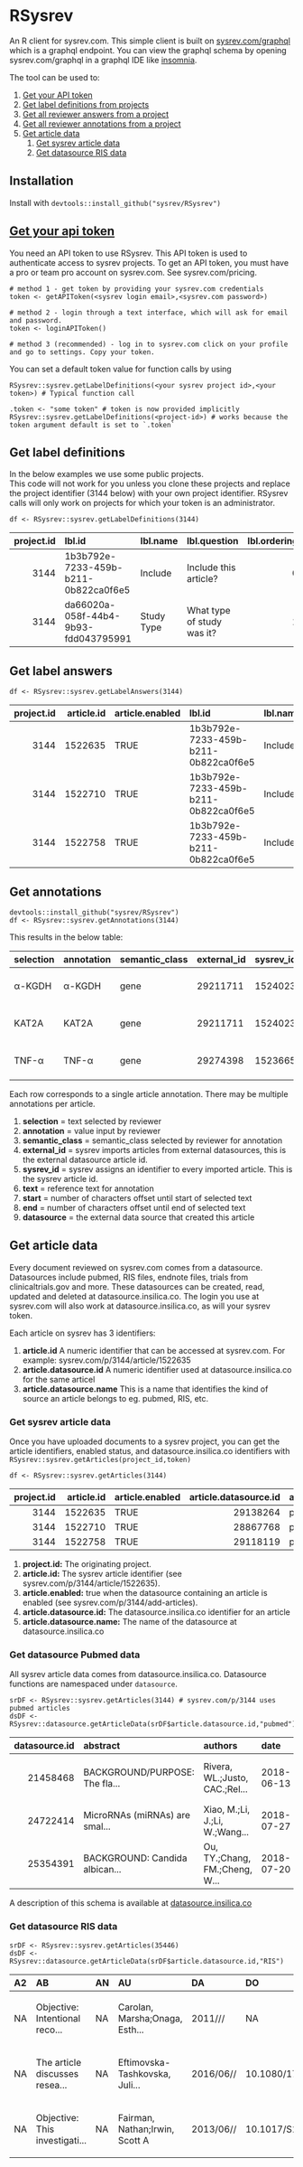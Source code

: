 # RSysrev
An R client for sysrev.com.  This simple client is built on [sysrev.com/graphql](https://sysrev.com/graphql) which is a graphql endpoint.  You can view the graphql schema by opening sysrev.com/graphql in a graphql IDE like [insomnia](https://insomnia.rest/graphql/).

The tool can be used to:
1. [Get your API token](#get-your-api-token)
2. [Get label definitions from projects](#get-label-definitions)
3. [Get all reviewer answers from a project](#get-label-answers)
4. [Get all reviewer annotations from a project](#get-annotations)
5. [Get article data](#get-article-data)
	1. [Get sysrev article data](#get-sysrev-article-data)
	2. [Get datasource RIS data](#get-datasource-RIS-data)

## Installation
Install with `devtools::install_github("sysrev/RSysrev")`

## <a href="#get-your-api-token">Get your api token</a>
You need an API token to use RSysrev.  This API token is used to authenticate access to sysrev projects.
To get an API token, you must have a pro or team pro account on sysrev.com.  See sysrev.com/pricing.

```
# method 1 - get token by providing your sysrev.com credentials
token <- getAPIToken(<sysrev login email>,<sysrev.com password>)

# method 2 - login through a text interface, which will ask for email and password.
token <- loginAPIToken() 

# method 3 (recommended) - log in to sysrev.com click on your profile and go to settings. Copy your token.
```

You can set a default token value for function calls by using
```
RSysrev::sysrev.getLabelDefinitions(<your sysrev project id>,<your token>) # Typical function call

.token <- "some token" # token is now provided implicitly
RSysrev::sysrev.getLabelDefinitions(<project-id>) # works because the token argument default is set to `.token`
```

## Get label definitions
In the below examples we use some public projects.  
This code will not work for you unless you clone these projects and replace the 
project identifier (3144 below) with your own project identifier. 
RSysrev calls will only work on projects for which your token is an administrator. 

```
df <- RSysrev::sysrev.getLabelDefinitions(3144)
```
| project.id|lbl.id                               |lbl.name   |lbl.question               | lbl.ordering|lbl.required |lbl.type    |lbl.consensus |lbl.enabled |
|----------:|:------------------------------------|:----------|:--------------------------|------------:|:------------|:-----------|:-------------|:-----------|
|       3144|1b3b792e-7233-459b-b211-0b822ca0f6e5 |Include    |Include this article?      |            0|TRUE         |boolean     |TRUE          |TRUE        |
|       3144|da66020a-058f-44b4-9b93-fdd043795991 |Study Type |What type of study was it? |            1|TRUE         |categorical |FALSE         |TRUE        |

## Get label answers
```
df <- RSysrev::sysrev.getLabelAnswers(3144)
```
| project.id| article.id|article.enabled |lbl.id                               |lbl.name |lbl.question          |lbl.type |answer.created      |answer.updated      |answer.resolve |answer.confirmed    |answer.consensus | reviewer.id|reviewer.name |answer |
|----------:|----------:|:---------------|:------------------------------------|:--------|:---------------------|:--------|:-------------------|:-------------------|:--------------|:-------------------|:----------------|-----------:|:-------------|:------|
|       3144|    1522635|TRUE            |1b3b792e-7233-459b-b211-0b822ca0f6e5 |Include  |Include this article? |boolean  |2018-08-17 22:31:30 |2018-08-17 22:31:30 |NA             |2018-08-17 22:31:30 |TRUE             |         120|corey.gray    |false  |
|       3144|    1522710|TRUE            |1b3b792e-7233-459b-b211-0b822ca0f6e5 |Include  |Include this article? |boolean  |2018-09-04 23:52:53 |2018-09-04 23:52:53 |NA             |2018-09-04 23:52:53 |TRUE             |         184|andy.kelsall  |false  |
|       3144|    1522758|TRUE            |1b3b792e-7233-459b-b211-0b822ca0f6e5 |Include  |Include this article? |boolean  |2018-08-29 22:35:06 |2018-08-29 22:35:06 |NA             |2018-08-29 22:35:06 |TRUE             |         174|zekeg3        |true   |

## Get annotations

```{r}
devtools::install_github("sysrev/RSysrev")
df <- RSysrev::sysrev.getAnnotations(3144)
```

This results in the below table:

| selection | annotation | semantic_class | external_id | sysrev_id | text                              | start | end | datasource |
|-----------|------------|----------------|-------------|-----------|-----------------------------------|-------|-----|------------|
| α-KGDH    | α-KGDH     | gene           | 29211711    | 1524023   | Histone modifications, such as... | 280   | 286 | pubmed     |
| KAT2A     | KAT2A      | gene           | 29211711    | 1524023   | Histone modifications, such as... | 280   | 286 | pubmed     |
| TNF-α     | TNF-α      | gene           | 29274398    | 1523665   | OBJECTIVES: Several articles...   | 407   | 411 | pubmed     |

Each row corresponds to a single article annotation.  There may be multiple annotations per article.  

1. **selection**  = text selected by reviewer
2. **annotation** = value input by reviewer
3. **semantic_class** = semantic_class selected by reviewer for annotation
4. **external_id**    = sysrev imports articles from external datasources, this is the external datasource article id.  
5. **sysrev_id**      = sysrev assigns an identifier to every imported article. This is the sysrev article id.
6. **text**           = reference text for annotation
7. **start**          = number of characters offset until start of selected text
8. **end**            = number of characters offset until end of selected text
9. **datasource**     = the external data source that created this article 

## Get article data
Every document reviewed on sysrev.com comes from a datasource.
Datasources include pubmed, RIS files, endnote files, trials from clinicaltrials.gov and more. 
These datasources can be created, read, updated and deleted at datasource.insilica.co. 
The login you use at sysrev.com will also work at datasource.insilica.co, as will your sysrev token. 

Each article on sysrev has 3 identifiers:
1. **article.id** A numeric identifier that can be accessed at sysrev.com. For example: sysrev.com/p/3144/article/1522635
2. **article.datasource.id** A numeric identifier used at datasource.insilica.co for the same articel
3. **article.datasource.name** This is a name that identifies the kind of source an article belongs to eg. pubmed, RIS, etc.


### Get sysrev article data
Once you have uploaded documents to a sysrev project, you can get the article identifiers, enabled status, and datasource.insilica.co identifiers with `RSysrev::sysrev.getArticles(project_id,token)`

```{r}
df <- RSysrev::sysrev.getArticles(3144)
```

| project.id| article.id|article.enabled | article.datasource.id|article.datasource.name |
|----------:|----------:|:---------------|---------------------:|:-----------------------|
|       3144|    1522635|TRUE            |              29138264|pubmed                  |
|       3144|    1522710|TRUE            |              28867768|pubmed                  |
|       3144|    1522758|TRUE            |              29118119|pubmed                  |

1. **project.id:** The originating project.
2. **article.id:** The sysrev article identifier (see sysrev.com/p/3144/article/1522635).
3. **article.enabled:** true when the datasource containing an article is enabled (see sysrev.com/p/3144/add-articles).
4. **article.datasource.id:** The datasource.insilica.co identifier for an article
5. **article.datasource.name:** The name of the datasource at datasource.insilica.co 

### Get datasource Pubmed data
All sysrev article data comes from datasource.insilica.co. Datasource functions are namespaced under `datasource`. 

```{r}
srDF <- RSysrev::sysrev.getArticles(3144) # sysrev.com/p/3144 uses pubmed articles
dsDF <- RSysrev::datasource.getArticleData(srDF$article.datasource.id,"pubmed")
```

| datasource.id|abstract                       |authors                        |date       |keywords                       |primary_title                  |secondary_title                |updated                    |year |url                            |
|-------------:|:------------------------------|:------------------------------|:----------|:------------------------------|:------------------------------|:------------------------------|:--------------------------|:----|:------------------------------|
|      21458468|BACKGROUND/PURPOSE: The fla... |Rivera, WL.;Justo, CAC.;Rel... |2018-06-13 |Female sex worker (FSW);Phi... |Detection and molecular cha... |Journal of microbiology, im... |2020-02-10 23:20:27.147061 |2018 |/entity/82b20e78d98704841cd... |
|      24722414|MicroRNAs (miRNAs) are smal... |Xiao, M.;Li, J.;Li, W.;Wang... |2018-07-27 |Chromatin modification;enha... |MicroRNAs activate gene tra... |RNA biology                    |2020-02-10 23:20:27.147061 |2018 |/entity/b317327bf53803cbeb3... |
|      25354391|BACKGROUND: Candida albican... |Ou, TY.;Chang, FM.;Cheng, W... |2018-07-20 |Candida albicans;fluconazol... |Fluconazole induces rapid h... |Journal of microbiology, im... |2020-02-10 23:20:27.147061 |2018 |/entity/5f55dd594893ef5d1a3... |

A description of this schema is available at [datasource.insilica.co]()

### Get datasource RIS data

```{r}
srDF <- RSysrev::sysrev.getArticles(35446)
dsDF <- RSysrev::datasource.getArticleData(srDF$article.datasource.id,"RIS")
```

|A2 |AB                             |AN |AU                             |DA        |DO                            |DP        |EP  |ET |IS |J2                             |KW                             |L2 |LA |M3 |N1                             |PB |PY   |SN        |SP  |T2                             |T3 |TI                             |TY   |UR                             |VL |id    | datasource.id|
|:--|:------------------------------|:--|:------------------------------|:---------|:-----------------------------|:---------|:---|:--|:--|:------------------------------|:------------------------------|:--|:--|:--|:------------------------------|:--|:----|:---------|:---|:------------------------------|:--|:------------------------------|:----|:------------------------------|:--|:-----|-------------:|
|NA |Objective: Intentional reco... |NA |Carolan, Marsha;Onaga, Esth... |2011///   |NA                            |EBSCOhost |132 |NA |2  |Psychiatric Rehabilitation ... |Adult;Female;Male;Grounded ... |NA |NA |NA |<p>Accession Number: 104591... |NA |2011 |1095-158X |125 |Psychiatric Rehabilitation ... |NA |A Place to Be: The Role of ... |JOUR |http://ezaccess.libraries.p... |35 |45176 |         45176|
|NA |The article discusses resea... |NA |Eftimovska-Tashkovska, Juli... |2016/06// |10.1080/17542863.2015.1103277 |EBSCOhost |138 |NA |2  |International Journal of Cu... |Focus Groups;Mental Health;... |NA |NA |NA |<p>Accession Number: 114928... |NA |2016 |1754-2863 |127 |International Journal of Cu... |NA |A qualitative evaluation of... |JOUR |http://ezaccess.libraries.p... |9  |45177 |         45177|
|NA |Objective: This investigati... |NA |Fairman, Nathan;Irwin, Scott A |2013/06// |10.1017/S1478951513000096     |EBSCOhost |276 |NA |3  |Palliative & Supportive Care   |Female;Male;Suicide, Attemp... |NA |NA |NA |<p>Accession Number: 104084... |NA |2013 |1478-9515 |273 |Palliative & Supportive Care   |NA |A retrospective case series... |JOUR |http://ezaccess.libraries.p... |11 |45178 |         45178|

